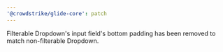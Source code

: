 ```yaml
---
'@crowdstrike/glide-core': patch
---
```


Filterable Dropdown's input field's bottom padding has been removed to match non-filterable Dropdown.
